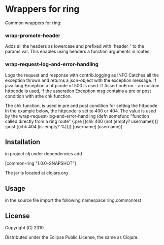 # Wrappers for ring  

Common wrappers for ring:

### wrap-promote-header
Adds all the headers as lowercase and prefixed with 'header_' to the params var.
This enables using headers a function arguments in routes.


### wrap-request-log-and-error-handling 
Logs the request and response with contrib.logging as INFO 
Catches all the exception thrown and returns a json-object with the exception message. If java.lang.Exception a httpcode of 500 is used. If AssertionError - an custom httpcode is used, if the asseration Exception msg contains a pre or post condition with athe chk function.  

The chk function, is used in pre and post condition for setting the httpcode.
In the example below, the httpcode is set to 400 or 404. The value is used by the wrap-request-log-and-error-handling
    (defn somefunc "function called directly from a ring route" 
	{:pre [(chk 400 (not (empty? username)))]
         :post [(chk 404 (is-empty?  %))]}
    [username] (username))    


## Installation 
in project.clj under dependencies add 

[common-ring "1.0.0-SNAPSHOT"]

The jar is located at clojars.org

## Usage

in the source file import the following namespace ring.commonrest

## License

Copyright (C) 2010 

Distributed under the Eclipse Public License, the same as Clojure.
